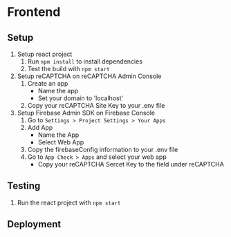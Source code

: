 # Frontend

## Setup
1. Setup react project
   1. Run `npm install` to install dependencies
   2. Test the build with `npm start`
2. Setup reCAPTCHA on reCAPTCHA Admin Console
   1. Create an app
        - Name the app
        - Set your domain to 'localhost'
   2. Copy your reCAPTCHA Site Key to your .env file
3. Setup Firebase Admin SDK on Firebase Console
   1. Go to `Settings > Project Settings > Your Apps`
   2. Add App
        - Name the App
        - Select Web App
   3. Copy the firebaseConfig information to your .env file
   4. Go to `App Check > Apps` and select your web app
        - Copy your reCAPTCHA Sercet Key to the field under reCAPTCHA

## Testing
1. Run the react project with `npm start`

## Deployment

